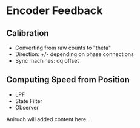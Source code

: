 # Encoder Feedback

## Calibration

- Converting from raw counts to "theta"
- Direction: +/- depending on phase connections
- Sync machines: dq offset

## Computing Speed from Position

- LPF
- State Filter
- Observer

Anirudh will added content here...